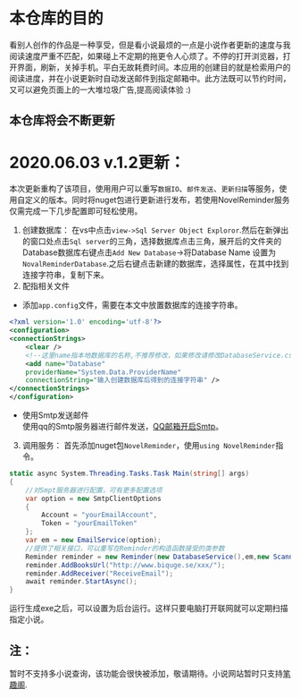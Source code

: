 # 本仓库的目的
看别人创作的作品是一种享受，但是看小说最烦的一点是小说作者更新的速度与我阅读速度严重不匹配，如果碰上不定期的拖更令人心烦了。不停的打开浏览器，打开界面，刷新，关掉手机。平白无故耗费时间。本应用的创建目的就是检索用户的阅读进度，并在小说更新时自动发送邮件到指定邮箱中。此方法既可以节约时间，又可以避免页面上的一大堆垃圾广告,提高阅读体验 :)

## 本仓库将会不断更新
# 2020.06.03 v.1.2更新：
本次更新重构了该项目，使用用户可以重写`数据IO`、`邮件发送`、`更新扫描`等服务，使用自定义的版本。同时将nuget包进行更新进行发布，若使用NovelReminder服务仅需完成一下几步配置即可轻松使用。
1. 创建数据库：
在vs中点击`view->Sql Server Object Exploror`.然后在新弹出的窗口处点击`Sql server`的三角，选择数据库点击三角，展开后的文件夹的Database数据库右键点击`Add New Database`->将Database Name 设置为`NovalReminderDatabase`.之后右键点击新建的数据库，选择属性，在其中找到连接字符串，复制下来。 
2. 配指相关文件
- 添加`app.config`文件，需要在本文中放置数据库的连接字符串。  
```xml
<?xml version='1.0' encoding='utf-8'?>  
<configuration>  
<connectionStrings>  
    <clear />  
    <!--这里name指本地数据库的名称,不推荐修改，如果修改请修改DatabaseService.cs文件19行的字符参数为所设置的名字-->
    <add name="Database"
    providerName="System.Data.ProviderName"
    connectionString="输入创建数据库后得到的连接字符串" />  
</connectionStrings>  
</configuration>
```
- 使用Smtp发送邮件  
使用qq的Smtp服务器进行邮件发送，[QQ邮箱开启Smtp](https://jingyan.baidu.com/article/6079ad0eb14aaa28fe86db5a.html)。
3. 调用服务：
首先添加nuget包`NovelReminder`，使用`using NovelReminder`指令。
```cs
static async System.Threading.Tasks.Task Main(string[] args)
{
    //对Smpt服务器进行配置，可有更多配置选项
    var option = new SmtpClientOptions
    {
        Account = "yourEmailAccount",
        Token = "yourEmailToken"
    };
    var em = new EmailService(option);
    //提供了相关接口，可以重写在Reminder的构造函数接受的类参数
    Reminder reminder = new Reminder(new DatabaseService(),em,new Scanner());
    reminder.AddBooksUrl("http://www.biquge.se/xxx/");
    reminder.AddReceiver("ReceiveEmail");
    await reminder.StartAsync();
}
```
运行生成exe之后，可以设置为后台运行。这样只要电脑打开联网就可以定期扫描指定小说。

## 注：
暂时不支持多小说查询，该功能会很快被添加，敬请期待。小说网站暂时只支持[笔趣阁](http://www.biquge.se/).